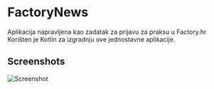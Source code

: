 # FactoryNews
Aplikacija napravljena kao zadatak za prijavu za praksu u Factory.hr
Korišten je Kotlin za izgradnju ove jednostavne aplikacije.

## Screenshots

![Screenshot](https://i.imgur.com/wJ7Zxi0.jpg)
